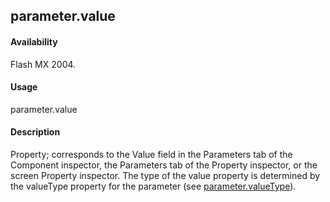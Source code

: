 ## parameter.value

#### Availability

Flash MX 2004.

#### Usage

parameter.value

#### Description

Property; corresponds to the Value field in the Parameters tab of the Component inspector, the Parameters tab of the Property inspector, or the screen Property inspector. The type of the value property is determined by the valueType property for the parameter (see [parameter.valueType](#parameter.valueType)).

<span id="parameter.valueType" class="anchor"></span>

